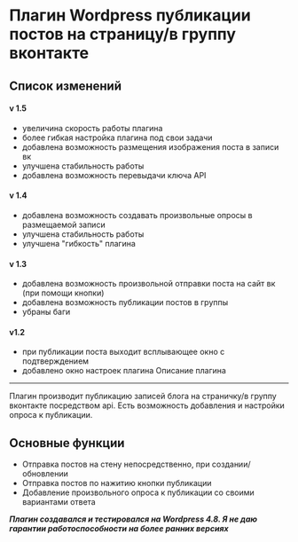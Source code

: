 Плагин Wordpress публикации постов на страницу/в группу вконтакте
=====================
Список изменений
-----------------------------------
#### v 1.5 
* увеличина скорость работы плагина
* более гибкая настройка плагина под свои задачи
* добавлена возможность размещения изображения поста в записи вк
* улучшена стабильность работы
* добавлена возможность перевыдачи ключа API
#### v 1.4
* добавлена возможность создавать произвольные опросы в размещаемой записи
* улучшена стабильность работы
* улучшена "гибкость" плагина
#### v 1.3
* добавлена возможность произвольной отправки поста на сайт вк (при помощи кнопки)
* добавлена возможность публикации постов в группы
* убраны баги
#### v1.2
* при публикации поста выходит всплывающее окно с подтверждением
* добавлено окно настроек плагина
Описание плагина
-----------------------------------
Плагин производит публикацию записей блога на страничку/в группу вконтакте посредством api. Есть возможность добавления и настройки опроса к публикации.

Основные функции
-----------------------------------
* Отправка постов на стену непосредственно, при создании/обновлении
* Отправка постов по нажитию кнопки публикации
* Добавление произвольного опроса к публикации со своими вариантами ответа

***Плагин создавался и тестировался на Wordpress 4.8. Я не даю гарантии работоспособности на более ранних версиях***
